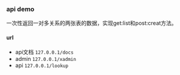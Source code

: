 ### api demo
一次性返回一对多关系的两张表的数据，实现get:list和post:creat方法。
#### url
- api文档  `127.0.0.1/docs`
- admin  `127.0.0.1/xadmin`
- api  `127.0.0.1/lookup`
